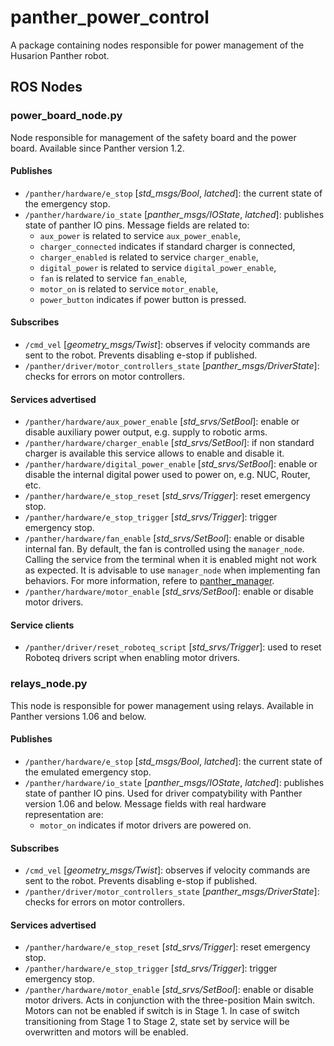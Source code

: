 # panther_power_control

A package containing nodes responsible for power management of the Husarion Panther robot.

## ROS Nodes

### power_board_node.py

Node responsible for management of the safety board and the power board. Available since Panther version 1.2.

#### Publishes

- `/panther/hardware/e_stop` [*std_msgs/Bool*, *latched*]: the current state of the emergency stop.
- `/panther/hardware/io_state` [*panther_msgs/IOState*, *latched*]: publishes state of panther IO pins. Message fields are related to:
  - `aux_power` is related to service `aux_power_enable`,
  - `charger_connected` indicates if standard charger is connected,
  - `charger_enabled` is related to service `charger_enable`,
  - `digital_power` is related to service `digital_power_enable`,
  - `fan` is related to service `fan_enable`,
  - `motor_on` is related to service `motor_enable`,
  - `power_button` indicates if power button is pressed.

#### Subscribes

- `/cmd_vel` [*geometry_msgs/Twist*]: observes if velocity commands are sent to the robot. Prevents disabling e-stop if published.
- `/panther/driver/motor_controllers_state` [*panther_msgs/DriverState*]: checks for errors on motor controllers.

#### Services advertised

- `/panther/hardware/aux_power_enable` [*std_srvs/SetBool*]: enable or disable auxiliary power output, e.g. supply to robotic arms.
- `/panther/hardware/charger_enable` [*std_srvs/SetBool*]: if non standard charger is available this service allows to enable and disable it.
- `/panther/hardware/digital_power_enable` [*std_srvs/SetBool*]: enable or disable the internal digital power used to power on, e.g. NUC, Router, etc.
- `/panther/hardware/e_stop_reset` [*std_srvs/Trigger*]: reset emergency stop.
- `/panther/hardware/e_stop_trigger` [*std_srvs/Trigger*]: trigger emergency stop.
- `/panther/hardware/fan_enable` [*std_srvs/SetBool*]: enable or disable internal fan. By default, the fan is controlled using the `manager_node`. Calling the service from the terminal when it is enabled might not work as expected. It is advisable to use `manager_node` when implementing fan behaviors. For more information, refere to [panther_manager](../panther_manager/README.md).
- `/panther/hardware/motor_enable` [*std_srvs/SetBool*]: enable or disable motor drivers.

#### Service clients

- `/panther/driver/reset_roboteq_script` [*std_srvs/Trigger*]: used to reset Roboteq drivers script when enabling motor drivers.

### relays_node.py

This node is responsible for power management using relays. Available in Panther versions 1.06 and below.

#### Publishes

- `/panther/hardware/e_stop` [*std_msgs/Bool*, *latched*]: the current state of the emulated emergency stop.
- `/panther/hardware/io_state` [*panther_msgs/IOState*, *latched*]: publishes state of panther IO pins. Used for driver compatybility with Panther version 1.06 and below. Message fields with real hardware representation are:
  - `motor_on` indicates if motor drivers are powered on.

#### Subscribes

- `/cmd_vel` [*geometry_msgs/Twist*]: observes if velocity commands are sent to the robot. Prevents disabling e-stop if published.
- `/panther/driver/motor_controllers_state` [*panther_msgs/DriverState*]: checks for errors on motor controllers.

#### Services advertised

- `/panther/hardware/e_stop_reset` [*std_srvs/Trigger*]: reset emergency stop.
- `/panther/hardware/e_stop_trigger` [*std_srvs/Trigger*]: trigger emergency stop.
- `/panther/hardware/motor_enable` [*std_srvs/SetBool*]: enable or disable motor drivers. Acts in conjunction with the three-position Main switch. Motors can not be enabled if switch is in Stage 1. In case of switch transitioning from Stage 1 to Stage 2, state set by service will be overwritten and motors will be enabled.
